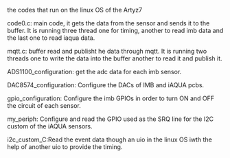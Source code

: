 the codes that run on the linux OS of the Artyz7 

code0.c: main code, it gets the data from the sensor and sends it to the buffer. It is running three thread one for timing, another to read imb data and the last one to read iaqua data.

mqtt.c: buffer read and publisht he data through mqtt. It is running two threads one to write the data into the buffer another to read it and publish it.

ADS1100_configuration: get the adc data for each imb sensor.

DAC8574_configuration: Configure the DACs of IMB and iAQUA pcbs.

gpio_configuration: Configure the imb GPIOs in order to turn ON and OFF the circuit of each sensor. 

my_periph: Configure and read the GPIO used as the SRQ line for the I2C custom of the iAQUA sensors.

i2c_custom_C:Read the event data though an uio in the linux OS iwth the help of another uio to provide the timing.


